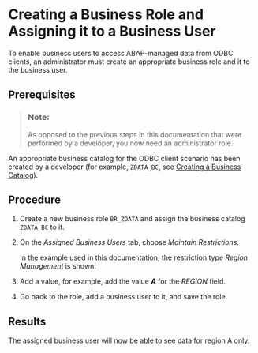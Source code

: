 <!-- loiob7b0c525893e4341b29b52a9ef02777a -->

# Creating a Business Role and Assigning it to a Business User

To enable business users to access ABAP-managed data from ODBC clients, an administrator must create an appropriate business role and it to the business user.



<a name="loiob7b0c525893e4341b29b52a9ef02777a__prereq_t1d_3mf_hsb"/>

## Prerequisites

> ### Note:  
> As opposed to the previous steps in this documentation that were performed by a developer, you now need an administrator role.

An appropriate business catalog for the ODBC client scenario has been created by a developer \(for example, `ZDATA_BC`, see [Creating a Business Catalog](creating-a-business-catalog-e398dc2.md)\).



## Procedure

1.  Create a new business role `BR_ZDATA` and assign the business catalog `ZDATA_BC` to it.

2.  On the *Assigned Business Users* tab, choose *Maintain Restrictions*.

    In the example used in this documentation, the restriction type *Region Management* is shown.

3.  Add a value, for example, add the value ***A*** for the *REGION* field.

4.  Go back to the role, add a business user to it, and save the role.




<a name="loiob7b0c525893e4341b29b52a9ef02777a__result_sj3_qnf_hsb"/>

## Results

The assigned business user will now be able to see data for region A only.

